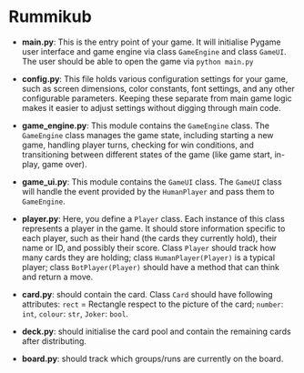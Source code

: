 # Rummikub

- **main.py**: This is the entry point of your game. It will initialise Pygame user interface and game engine via class `GameEngine` and class `GameUI`. The user should be able to open the game via `python main.py`

- **config.py**: This file holds various configuration settings for your game, such as screen dimensions, color constants, font settings, and any other configurable parameters. Keeping these separate from main game logic makes it easier to adjust settings without digging through main code.

- **game_engine.py**: This module contains the `GameEngine` class. The `GameEngine` class manages the game state, including starting a new game, handling player turns, checking for win conditions, and transitioning between different states of the game (like game start, in-play, game over).

- **game_ui.py**: This module contains the `GameUI` class. The `GameUI` class will handle the event provided by the `HumanPlayer` and pass them to `GameEngine`.

- **player.py**: Here, you define a `Player` class. Each instance of this class represents a player in the game. It should store information specific to each player, such as their hand (the cards they currently hold), their name or ID, and possibly their score.
    Class `Player` should track how many cards they are holding;
    class `HumanPlayer(Player)` is a typical player;
    class `BotPlayer(Player)` should have a method that can think and return a move.

- **card.py**: should contain the card.
    Class `Card` should have following attributes:
        `rect` = Rectangle respect to the picture of the card;
        `number`: `int`,
        `colour`: `str`,
        `Joker`: `bool`.

- **deck.py**: should initialise the card pool and contain the remaining cards after distributing.

- **board.py**: should track which groups/runs are currently on the board.
